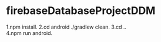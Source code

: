 # firebaseDatabaseProjectDDM

1.npm install. 
2.cd android ./gradlew clean. 
3.cd ..  
4.npm run android. 
